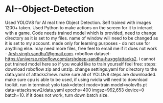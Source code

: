 # AI--Object-Detection
Used YOLOV8 for AI real time Object Detection. Self trained with images 1200+ taken. Used Python to make actions on the screen for it to interact with a game.
Code needs trained model which is provided, need to change directory as it is set to my files. 
name of window will need to be changed as it is set to my account. 
made only for learning purposes - do not use for anything else. 
may need more files, free feel to email me if it does not work - Arsh.singh.sandhu1@gmail.com. 
roboflow dataset- https://universe.roboflow.com/arshdeep-sandhu-huxgg/attacks2. 
i cannot put trained model here so if you would like to train yourself feel free:
steps:
download roboflow zip and unzip. 
change settings.yaml for directory to the data.yaml of attacks2new. 
make sure all of YOLOv8 steps are downloaded. 
make sure cpu is able to be used, if using nvidia will need to download toolkit. 
run in terminal: yolo task=detect mode=train model=yolov8s.pt data=attacksnew2/data.yaml epochs=400 imgsz=992,653 device=0 batch=10. 
if it does not work, turn down batch size. 
